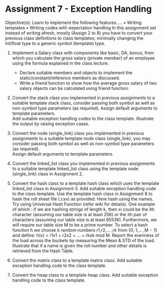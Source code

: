 # Assignment 7 - Exception Handling

Objective(s): Learn to implement the following features…..
•	Writing templates
•	Writing codes with expectation handling
In this assignment set instead of writing afresh, mostly (Assign 2 to 8) you have to convert your previous class definitions to class templates; minimally changing the int/float type to a generic symbol (template) type.

1. Implement a Salary class with components like basic, DA, bonus, from which you calculate the gross salary (private member) of an employee using the formula explained in the class lecture. 
    - Declare suitable members and objects to implement the static/constant/reference members as discussed.
    - Write a friend function to show how the average gross salary of two salary objects can be calculated using friend function.

2. Convert the stack class you implemented in previous assignments to a suitable template stack class, consider passing both symbol as well as non-symbol type parameters (as required). Assign default arguments to template parameters.  
Add suitable exception handling codes to the class template. Illustrate the output by raising exception cases.

3. Convert the node (single_link) class you implemented in previous assignments to a suitable template node class (single_link), you may consider passing both symbol as well as non-symbol type parameters (as required).  
Assign default arguments to template parameters.

4. Convert the linked_list class you implemented in previous assignments to a suitable template linked_list class using the template node (single_link) class in Assignment 2. 

5. Convert the hash class to a template hash class which uses the template linked_list class in Assignment 3. Add suitable exception handling code to the class template.
Use the template hash class in Assignment 8 to hash the roll sheet file (.csv) as provided. Here hash using the names. Try using Universal Hash Function (refer wiki for details). One example of which : if we are hashing strings of length k, then xi could be the ith character (assuming our table size is at least 256) or the ith pair of characters (assuming our table size is at least 65536). Furthermore, we will require our table size M to be a prime number. To select a hash function h we choose k random numbers r1,r2,... ,rk from {0, 1,... ,M − 1} and define: h(x) = r1x1 + r2x2 + ... + rkxk mod M. Report the evenness of the load across the buckets by measuring the Mean & STD of the load.
Illustrate that if a name is given the roll number and other details is retrieved from the Hash Table.

6. Convert the matrix class to a template matrix class. Add suitable exception handling code to the class template.

7. Convert the heap class to a template heap class. Add suitable exception handling code to the class template.